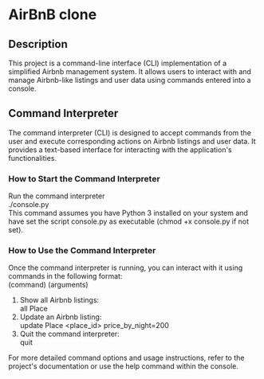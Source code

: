 # AirBnB clone

## Description

This project is a command-line interface (CLI) implementation of a simplified Airbnb management system. It allows users to interact with and manage Airbnb-like listings and user data using commands entered into a console.

## Command Interpreter

The command interpreter (CLI) is designed to accept commands from the user and execute corresponding actions on Airbnb listings and user data. It provides a text-based interface for interacting with the application's functionalities.

### How to Start the Command Interpreter

Run the command interpreter<br />
./console.py<br />
This command assumes you have Python 3 installed on your system and have set the script console.py as executable (chmod +x console.py if not set).

### How to Use the Command Interpreter

Once the command interpreter is running, you can interact with it using commands in the following format:<br />
(command) (arguments)
1. Show all Airbnb listings:<br />
   all Place
2. Update an Airbnb listing:<br />
   update Place <place_id> price_by_night=200
3. Quit the command interpreter:<br />
   quit

For more detailed command options and usage instructions, refer to the project's documentation or use the help command within the console.
